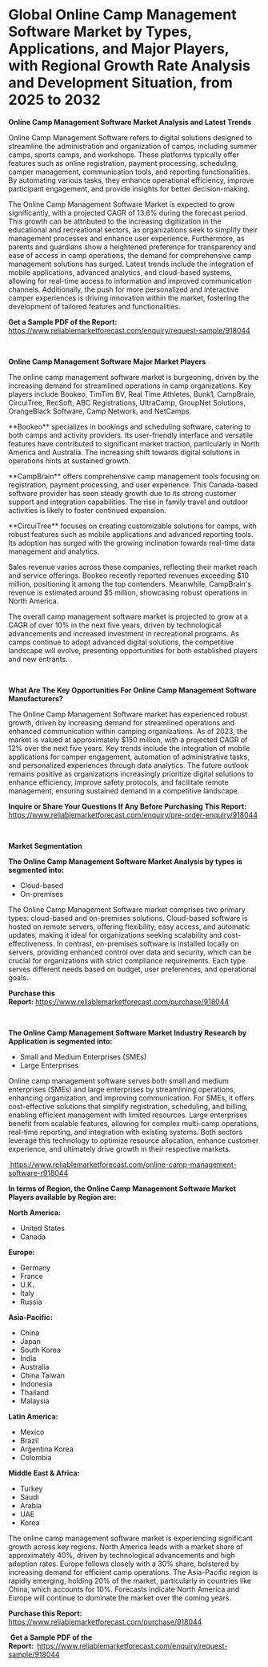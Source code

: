 <p><h1>Global Online Camp Management Software Market by Types, Applications, and Major Players, with Regional Growth Rate Analysis and Development Situation, from 2025 to 2032</h1></p><p><strong>Online Camp Management Software Market Analysis and Latest Trends</strong></p>
<p><p>Online Camp Management Software refers to digital solutions designed to streamline the administration and organization of camps, including summer camps, sports camps, and workshops. These platforms typically offer features such as online registration, payment processing, scheduling, camper management, communication tools, and reporting functionalities. By automating various tasks, they enhance operational efficiency, improve participant engagement, and provide insights for better decision-making.</p><p>The Online Camp Management Software Market is expected to grow significantly, with a projected CAGR of 13.6% during the forecast period. This growth can be attributed to the increasing digitization in the educational and recreational sectors, as organizations seek to simplify their management processes and enhance user experience. Furthermore, as parents and guardians show a heightened preference for transparency and ease of access in camp operations, the demand for comprehensive camp management solutions has surged. Latest trends include the integration of mobile applications, advanced analytics, and cloud-based systems, allowing for real-time access to information and improved communication channels. Additionally, the push for more personalized and interactive camper experiences is driving innovation within the market, fostering the development of tailored features and functionalities.</p></p>
<p><strong>Get a Sample PDF of the Report:&nbsp;</strong> <a href="https://www.reliablemarketforecast.com/enquiry/request-sample/918044?utm_campaign=3575&utm_medium=2&utm_source=Github&utm_content=ia&utm_term=18042025&utm_id=online-camp-management-software">https://www.reliablemarketforecast.com/enquiry/request-sample/918044</a></p>
<p>&nbsp;</p>
<p><strong>Online Camp Management Software Major Market Players</strong></p>
<p><p>The online camp management software market is burgeoning, driven by the increasing demand for streamlined operations in camp organizations. Key players include Bookeo, TimTim BV, Real Time Athletes, Bunk1, CampBrain, CircuiTree, RecSoft, ABC Registrations, UltraCamp, GroupNet Solutions, OrangeBlack Software, Camp Network, and NetCamps.</p><p>**Bookeo** specializes in bookings and scheduling software, catering to both camps and activity providers. Its user-friendly interface and versatile features have contributed to significant market traction, particularly in North America and Australia. The increasing shift towards digital solutions in operations hints at sustained growth.</p><p>**CampBrain** offers comprehensive camp management tools focusing on registration, payment processing, and user experience. This Canada-based software provider has seen steady growth due to its strong customer support and integration capabilities. The rise in family travel and outdoor activities is likely to foster continued expansion.</p><p>**CircuiTree** focuses on creating customizable solutions for camps, with robust features such as mobile applications and advanced reporting tools. Its adoption has surged with the growing inclination towards real-time data management and analytics.</p><p>Sales revenue varies across these companies, reflecting their market reach and service offerings. Bookeo recently reported revenues exceeding $10 million, positioning it among the top contenders. Meanwhile, CampBrain's revenue is estimated around $5 million, showcasing robust operations in North America.</p><p>The overall camp management software market is projected to grow at a CAGR of over 10% in the next five years, driven by technological advancements and increased investment in recreational programs. As camps continue to adopt advanced digital solutions, the competitive landscape will evolve, presenting opportunities for both established players and new entrants.</p></p>
<p>&nbsp;</p>
<p><strong>What Are The Key Opportunities For Online Camp Management Software Manufacturers?</strong></p>
<p><p>The Online Camp Management Software market has experienced robust growth, driven by increasing demand for streamlined operations and enhanced communication within camping organizations. As of 2023, the market is valued at approximately $150 million, with a projected CAGR of 12% over the next five years. Key trends include the integration of mobile applications for camper engagement, automation of administrative tasks, and personalized experiences through data analytics. The future outlook remains positive as organizations increasingly prioritize digital solutions to enhance efficiency, improve safety protocols, and facilitate remote management, ensuring sustained demand in a competitive landscape.</p></p>
<p><strong>Inquire or Share Your Questions If Any Before Purchasing This Report:</strong> <a href="https://www.reliablemarketforecast.com/enquiry/pre-order-enquiry/918044?utm_campaign=3575&utm_medium=2&utm_source=Github&utm_content=ia&utm_term=18042025&utm_id=online-camp-management-software">https://www.reliablemarketforecast.com/enquiry/pre-order-enquiry/918044</a></p>
<p>&nbsp;</p>
<p><strong>Market Segmentation</strong></p>
<p><strong>The Online Camp Management Software Market Analysis by types is segmented into:</strong></p>
<p><ul><li>Cloud-based</li><li>On-premises</li></ul></p>
<p><p>The Online Camp Management Software market comprises two primary types: cloud-based and on-premises solutions. Cloud-based software is hosted on remote servers, offering flexibility, easy access, and automatic updates, making it ideal for organizations seeking scalability and cost-effectiveness. In contrast, on-premises software is installed locally on servers, providing enhanced control over data and security, which can be crucial for organizations with strict compliance requirements. Each type serves different needs based on budget, user preferences, and operational goals.</p></p>
<p><strong>Purchase this Report:&nbsp;</strong><a href="https://www.reliablemarketforecast.com/purchase/918044?utm_campaign=3575&utm_medium=2&utm_source=Github&utm_content=ia&utm_term=18042025&utm_id=online-camp-management-software">https://www.reliablemarketforecast.com/purchase/918044</a></p>
<p>&nbsp;</p>
<p><strong>The Online Camp Management Software Market Industry Research by Application is segmented into:</strong></p>
<p><ul><li>Small and Medium Enterprises (SMEs)</li><li>Large Enterprises</li></ul></p>
<p><p>Online camp management software serves both small and medium enterprises (SMEs) and large enterprises by streamlining operations, enhancing organization, and improving communication. For SMEs, it offers cost-effective solutions that simplify registration, scheduling, and billing, enabling efficient management with limited resources. Large enterprises benefit from scalable features, allowing for complex multi-camp operations, real-time reporting, and integration with existing systems. Both sectors leverage this technology to optimize resource allocation, enhance customer experience, and ultimately drive growth in their respective markets.</p></p>
<p><a href="https://www.reliablemarketforecast.com/online-camp-management-software-r918044?utm_campaign=3575&utm_medium=2&utm_source=Github&utm_content=ia&utm_term=18042025&utm_id=online-camp-management-software">&nbsp;https://www.reliablemarketforecast.com/online-camp-management-software-r918044</a></p>
<p><strong>In terms of Region, the Online Camp Management Software Market Players available by Region are:</strong></p>
<p>
    <p> <strong> North America: </strong>
        <ul>
            <li>United States</li>
            <li>Canada</li>
        </ul>
        </p> 
    <p> <strong> Europe: </strong>
        <ul>
            <li>Germany</li>
            <li>France</li>
            <li>U.K.</li>
            <li>Italy</li>
            <li>Russia</li>
        </ul>
        </p> 
    <p> <strong> Asia-Pacific: </strong>
        <ul>
            <li>China</li>
            <li>Japan</li>
            <li>South Korea</li>
            <li>India</li>
            <li>Australia</li>
            <li>China Taiwan</li>
            <li>Indonesia</li>
            <li>Thailand</li>
            <li>Malaysia</li>
        </ul>
        </p> 
    <p> <strong> Latin America: </strong>
        <ul>
            <li>Mexico</li>
            <li>Brazil</li>
            <li>Argentina Korea</li>
            <li>Colombia</li>
        </ul>
        </p> 
    <p> <strong> Middle East & Africa: </strong>
        <ul>
            <li>Turkey</li>
            <li>Saudi</li>
            <li>Arabia</li>
            <li>UAE</li>
            <li>Korea</li>
        </ul>
    </p>
    </p>
<p><p>The online camp management software market is experiencing significant growth across key regions. North America leads with a market share of approximately 40%, driven by technological advancements and high adoption rates. Europe follows closely with a 30% share, bolstered by increasing demand for efficient camp operations. The Asia-Pacific region is rapidly emerging, holding 20% of the market, particularly in countries like China, which accounts for 10%. Forecasts indicate North America and Europe will continue to dominate the market over the coming years.</p></p>
<p><strong>Purchase this Report: </strong><a href="https://www.reliablemarketforecast.com/purchase/918044?utm_campaign=3575&utm_medium=2&utm_source=Github&utm_content=ia&utm_term=18042025&utm_id=online-camp-management-software">https://www.reliablemarketforecast.com/purchase/918044</a></p>
<p>&nbsp;<strong>Get a Sample PDF of the Report:&nbsp;&nbsp;</strong><a href="https://www.reliablemarketforecast.com/enquiry/request-sample/918044?utm_campaign=3575&utm_medium=2&utm_source=Github&utm_content=ia&utm_term=18042025&utm_id=online-camp-management-software">https://www.reliablemarketforecast.com/enquiry/request-sample/918044</a></p>
<p><strong></strong></p>
<p><p></p><p></p><p></p></p>